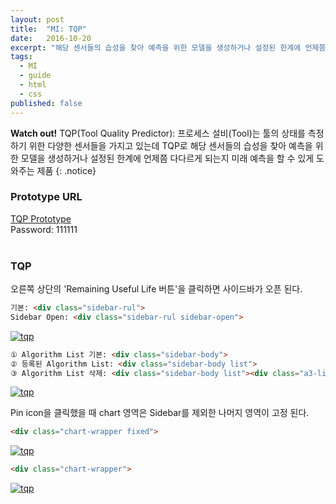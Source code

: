 ```yaml
---
layout: post
title:  "MI: TQP"
date:   2016-10-20
excerpt: "해당 센서들의 습성을 찾아 예측을 위한 모델을 생성하거나 설정된 한계에 언제쯤 다다르게 되는지 미래 예측을 할 수 있게 도와주는 제품"
tags:
  - MI
  - guide
  - html
  - css
published: false
---
```


<!-- 
https://wiki.bistel.com:8443/pages/viewpage.action?pageId=47159535
-->

**Watch out!** 
TQP(Tool Quality Predictor): 프로세스 설비(Tool)는 툴의 상태를 측정하기 위한 다양한 센서들을 가지고 있는데 TQP로 해당 센서들의 습성을 찾아 예측을 위한 모델을 생성하거나 설정된 한계에 언제쯤 다다르게 되는지 미래 예측을 할 수 있게 도와주는 제품 
{: .notice}

### Prototype URL

<a href="http://2mm24t.axshare.com/">TQP Prototype</a>
<br>
Password: 111111
<br>
<br>

### TQP

오른쪽 상단의 'Remaining Useful Life 버튼'을 클릭하면 사이드바가 오픈 된다.

```html
기본: <div class="sidebar-rul">
Sidebar Open: <div class="sidebar-rul sidebar-open">
``` 

<a href="{{ site.url }}/images/works/20161020/image-2.jpg"><img src="{{ site.url }}/images/works/20161020/image-2.jpg" alt="tqp"></a>
<br>

```html
① Algorithm List 기본: <div class="sidebar-body">
② 등록된 Algorithm List: <div class="sidebar-body list">
③ Algorithm List 삭제: <div class="sidebar-body list"><div class="a3-list-remove">
``` 

<a href="{{ site.url }}/images/works/20161020/image-3.jpg"><img src="{{ site.url }}/images/works/20161020/image-3.jpg" alt="tqp"></a>
<br>

Pin icon을 클릭했을 때 chart 영역은 Sidebar를 제외한 나머지 영역이 고정 된다.

```html
<div class="chart-wrapper fixed">
``` 

<a href="{{ site.url }}/images/works/20161020/image-4.jpg"><img src="{{ site.url }}/images/works/20161020/image-4.jpg" alt="tqp"></a>
<br>

```html
<div class="chart-wrapper">
``` 

<a href="{{ site.url }}/images/works/20161020/image-5.jpg"><img src="{{ site.url }}/images/works/20161020/image-5.jpg" alt="tqp"></a>